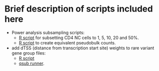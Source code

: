 # Brief description of scripts included here

* Power analysis subsampling scripts:
  * [R script](subset_CD4_NC_cells.R) for subsetting CD4 NC cells to 1, 5, 10, 20 and 50%.
  * [R script]() to create equivalent pseudobulk counts.
* add dTSS (distance from transcription start site) weights to rare variant gene group files:
  * [R script](add_weights_group_files.R)
  * [qsub runner](add_weights_group_files_runner.qsub).
